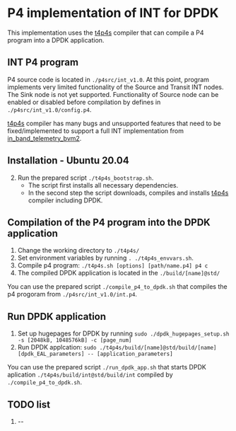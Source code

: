 P4 implementation of INT for DPDK 
=========

This implementation uses the [t4p4s](https://github.com/MarioKuka/t4p4s) compiler that can compile a P4 program into a DPDK application.

INT P4 program
--------
P4 source code is located in `./p4src/int_v1.0`. At this point, program implements very limited functionality of the Source and Transit INT nodes. The Sink node is not yet supported. Functionality of Source node can be enabled or disabled before compilation by defines in `./p4src/int_v1.0/config.p4`.

[t4p4s](https://github.com/MarioKuka/t4p4s) compiler has many bugs and unsupported features that need to be fixed/implemented to support a full INT implementation from [in_band_telemetry_bvm2](https://gitlab.geant.org/gn4-3-wp6-t1-dpp/in_band_telemetry_bvm2/-/tree/master/int.p4app/p4src/int_v1.0).

Installation - Ubuntu 20.04
--------
2. Run the prepared script `./t4p4s_bootstrap.sh`.
    * The script first installs all necessary dependencies.
    * In the second step the script downloads, compiles and installs [t4p4s](https://github.com/MarioKuka/t4p4s) compiler including DPDK. 

Compilation of the P4 program into the DPDK application
----
1. Change the working directory to `./t4p4s/`
2. Set environment variables by running `. ./t4p4s_envvars.sh`.
3. Compile p4 program: `./t4p4s.sh [options] [path/name.p4] p4 c`
4. The compiled DPDK application is located in the `./build/[name]@std/`

You can use the prepared script `./compile_p4_to_dpdk.sh` that compiles the p4 progoram from `./p4src/int_v1.0/int.p4`.

Run DPDK application
--------
1. Set up hugepages for DPDK by running `sudo ./dpdk_hugepages_setup.sh -s [2048kB, 1048576kB] -c [page_num]`
2. Run DPDK applcation: `sudo ./t4p4s/build/[name]@std/build/[name] [dpdk_EAL_parameters] -- [application_parameters]`

You can use the prepared script `./run_dpdk_app.sh` that starts DPDK aplication `./t4p4s/build/int@std/build/int` compiled by `./compile_p4_to_dpdk.sh`.

TODO list 
--------
1. --
